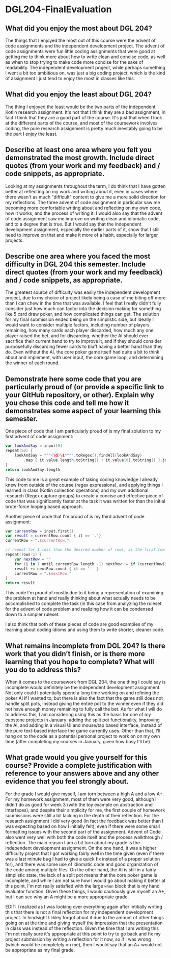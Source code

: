 # DGL204-FinalEvaluation

## What did you enjoy the most about DGL 204?
The things that I enjoyed the most out of this course were the advent of code assignments and the independent development project. The advent of code assignments were fun little coding assignments that were good at getting me to think more about how to write clean and concise code, as well as when to stop trying to make code more concise for the sake of readability. The independent development project, while perhaps something I went a bit too ambitious on, was just a big coding project, which is the kind of assignment I just tend to enjoy the most in classes like this.

## What did you enjoy the least about DGL 204?
The thing I enjoyed the least would be the two parts of the independent Kotlin research assignment. It's not that I think they are a bad assignment, in fact I think that they are a good part of the course. It's just that when I look at the different parts of the course, and most of the coursework involves coding, the pure research assignment is pretty much inevitably going to be the part I enjoy the least.

## Describe at least one area where you felt you demonstrated the most growth. Include direct quotes (from your work and my feedback) and / code snippets, as appropriate.
Looking at my assignments throughout the term, I do think that I have gotten better at reflecting on my work and writing about it, even in cases where there wasn't as much "difficult" content to give me a more solid direction for my reflections. The three advent of code assignment in particular saw me becoming more comfortable writing about and reflecting on my own code, how it works, and the process of writing it. I would also say that the advent of code assignment saw me improve on writing clean and idiomatic code, and to a degree that is true. But I would say that the independent development assignment, especially the earlier parts of it, show that I still need to improve on that and make it more of a habit, especially for larger projects.

## Describe one area where you faced the most difficulty in DGL 204 this semester. Include direct quotes (from your work and my feedback) and / code snippets, as appropriate.
The greatest source of difficulty was easily the independent development project, due to my choice of project likely being a case of me biting off more than I can chew in the time that was available. I feel that I really didn't fully consider just how much can factor into the decision making for something like 5 card draw poker, and how complicated things can get. The solution for my final submission ended being on the simplistic side, but ideally I would want to consider multiple factors, including number of players remaining, how many cards each player discarded, how much any one player raised the bet, and for discarding, whether the AI should ever sacrifice their current hand to try to improve it, and if they should consider purposefully discarding fewer cards to bluff having a better hand than they do. Even without the AI, the core poker game itself had quite a bit to think about and implement, with user input, the core game loop, and determining the winner of each round.

## Demonstrate here some code that you are particularly proud of (or provide a specific link to your GitHub repository, or other). Explain why you chose this code and tell me how it demonstrates some aspect of your learning this semester.
One piece of code that I am particularly proud of is my final solution to my first advent of code assignment:
```kotlin
var lookAndSay = input[0]
repeat(50) {
    lookAndSay = """(\d)\1*""".toRegex().findAll(lookAndSay)
        .map { it.value.length.toString() + it.value[0].toString() }.joinToString("")
}
return lookAndSay.length
```
This code to me is a great example of taking coding knowledge I already knew from outside of the course (regex expressions), and applying things I learned in class (Kotlin collection operations) and my own additional research (Regex capture groups) to create a concise and effective piece of code that was significantly faster at the task it was written for than the initial brute-force looping based approach.

Another piece of code that I'm proud of is my third advent of code assignment:
```kotlin
var currentRow = input.first()
var result = currentRow.count { it == '.'}
currentRow = ".$currentRow."

// repeat for 1 less than the desired number of rows, as the first row is provided
repeat(rows-1) {
    var nextRow = ""
    for (i in 1 until currentRow.length -1) nextRow += if (currentRow[i-1] == currentRow[i+1]) "." else "^"
    result += nextRow.count { it == '.' }
    currentRow = ".$nextRow."
}
return result
```
This code I'm proud of mostly due to it being a representation of examining the problem at hand and really thinking about what actually needs to be accomplished to complete the task (in this case from analyzing the ruleset for the advent of code problem and realizing how it can be condensed down to a simpler ruleset.

I also think that both of these pieces of code are good examples of my learning about coding idioms and using them to write shorter, cleaner code.

## What remains incomplete from DGL 204? Is there work that you didn’t finish, or is there more learning that you hope to complete? What will you do to address this?
When it comes to the coursework from DGL 204, the one thing I could say is incomplete would definitely be the independent development assignment. Not only could I potentially spend a long time working on and refining the poker AI if I wanted to, but there is also the fact that the game still does not handle split pots, instead giving the entire pot to the winner even if they did not have enough money remaining to fully call the bet. As for what I will do to address this, I am considering using this as the basis for one of my capstone projects in January: adding the split pot functionality, improving the AI, and adding in a visual UI and mouse/tap based interface, instead of the pure text-based interface the game currently uses. Other than that, I'll hang on to the code as a potential personal project to work on on my own time (after completing my courses in January, given how busy I'll be).

## What grade would you give yourself for this course? Provide a complete justification with reference to your answers above and any other evidence that you feel strongly about.
For the grade I would give myself, I am torn between a high A and a low A+. For my homework assignment, most of them were very good, although I didn't do as good for week 3 (with the toy example on abstraction and interfaces), and despite their simplicity for me, the first couple of homework submissions were still a bit lacking in the depth of their reflection. For the research assignment I did very good (in fact the feedback was better than I was expecting based on how I initially felt), even if there were some small formatting issues with the second part of the assignment. Advent of Code also went very well with both the code itself and the process walkthrough / reflection. The main reason I am a bit torn about my grade is the independent development assignment. On the one hand, it was a higher difficulty project that I got working fairly well in the time given (even if there was a last minute bug I had to give a quick fix instead of a proper solution for), and there was some use of idiomatic code and good organization of the code among multiple files. On the other hand, the AI is still in a fairly simplistic state, the lack of a split pot means that the core poker game is incomplete, and while I am not sure how I would go about making it better at this point, I'm not really satisfied with the large ```when``` block that is my hand evaluator function. Given these things, I would cautiously give myself an A+, but I can see why an A might be a more appropriate grade.

EDIT: I realized as I was looking over everything again after intitially writing this that there is not a final reflection for my independent development project. In hindsight I likley forgot about it due to the amount of other things going on at the time and giving myself the impression that the presentation in class was instead of the reflection. Given the time that I am writing this I'm not really sure it's appropriate at this point to try to go back and fix my project submission by writing a reflection for it now, so if I was wrong (which would be completely on me), then I would say that an A+ would not be appropriate as my final grade.
